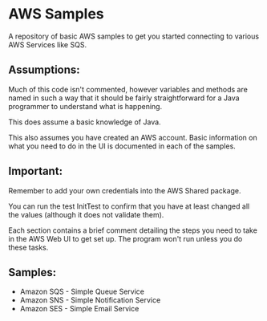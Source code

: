 # AWS Samples
A repository of basic AWS samples to get you started connecting to various AWS Services like SQS.

## Assumptions:

Much of this code isn't commented, however variables and methods are named in such a way that it should be fairly straightforward for a Java programmer to understand what is happening.

This does assume a basic knowledge of Java.

This also assumes you have created an AWS account. Basic information on what you need to do in the UI is documented in each of the samples.

## Important:

Remember to add your own credentials into the AWS Shared package.

You can run the test InitTest to confirm that you have at least changed all the values (although it does not validate them).

Each section contains a brief comment detailing the steps you need to take in the AWS Web UI to get set up. The program won't run unless you do these tasks.
## Samples:

* Amazon SQS - Simple Queue Service
* Amazon SNS - Simple Notification Service
* Amazon SES - Simple Email Service
